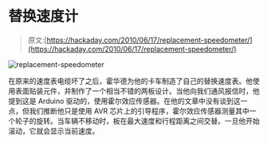 # 替换速度计

> 原文:[https://hackaday.com/2010/06/17/replacement-speedometer/](https://hackaday.com/2010/06/17/replacement-speedometer/)

![](../Images/480034ddc0e91edd1d9b66d6a019b577.png "replacement-speedometer")

在原来的速度表电缆坏了之后，霍华德为他的卡车制造了自己的替换速度表。他使用表面贴装元件，并制作了一个相当不错的两板设计。当他向我们通风报信时，他提到这是 Arduino 驱动的，使用霍尔效应传感器。在他的文章中没有谈到这一点，但我们推断他只是使用 AVR 芯片上的引导程序，霍尔效应传感器测量其中一个轮子的旋转。当车辆不移动时，板在最大速度和行程距离之间交替。一旦他开始滚动，它就会显示当前速度。